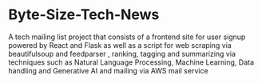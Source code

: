# Byte-Size-Tech-News
A tech mailing list project that consists of a frontend site for user signup powered by React and Flask as well as a script for web scraping via beautifulsoup and feedparser , ranking, tagging and summarizing via techniques such as Natural Language Processing, Machine Learning, Data handling and Generative AI and mailing via AWS mail service
